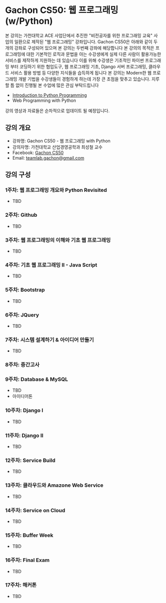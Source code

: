 Gachon CS50: 웹 프로그래밍(w/Python)
==============================

본 강의는 가천대학교 ACE 사업단에서 추진한 "비전공자를 위한 프로그래밍 교육" 사업의 일환으로 제작된 "웹 프로그래밍" 강좌입니다. 
Gachon CS50은 아래와 같이 두 개의 강좌로 구성되어 있으며 본 강의는 두번째 강좌에 해당합니다
본 강의의 목적은 프로그래밍에 대한 기본적인 로직과 문법을 아는 수강생에게 실제 다른 사람이 활용가능한 서비스를 제작하게 지원하는 데 있습니다
이를 위해 수강생은 기초적인 파이썬 프로그래밍 부터 코딩하기 위한 협업도구, 웹 프로그래밍 기초, Django 서버 프로그래밍, 클라우드 서비스 활용 방법 등 다양한 지식들을 습득하게 됩니다
본 강의는 Modern한 웹 프로그래밍 개발 기법을 수강생들이 경험하게 하는데 가장 큰 초점을 맞추고 있습니다. 
지루할 틈 없이 진행될 본 수업에 많은 관심 부탁드립니다

- [Introduction to Python Programming](https://github.com/TeamLab/Gachon_CS50_Python_KMOOC)
- Web Programming with Python

강의 영상과 자료들은 순차적으로 업데이트 될 예정입니다.

## 강의 개요
* 강좌명: Gachon CS50 - 웹 프로그래밍 with Python
* 강의자명: 가천대학교 산업경영공학과 최성철 교수
* Facebook: [Gachon CS50](https://www.facebook.com/GachonCS50) 
* Email: teamlab.gachon@gmail.com

## 강의 구성
### 1주차: 웹 프로그래밍 개요와 Python Revisited
- TBD
### 2주차: Github
- TBD
### 3주차: 웹 프로그래밍의 이해와 기초 웹 프로그래밍
- TBD
### 4주차: 기초 웹 프로그래밍 II - Java Script
- TBD
### 5주차: Bootstrap 
- TBD
### 6주차: JQuery
- TBD
### 7주차: 시스템 설계하기 & 아이디어 만들기
- TBD
### 8주차: 중간고사
### 9주차: Database & MySQL
- TBD
- 아이디어톤
### 10주차: Django I
- TBD
### 11주차: Django II
- TBD
### 12주차: Service Build
- TBD
### 13주차: 클라우드와 Amazone Web Service
- TBD
### 14주차: Service on Cloud
- TBD
### 15주차: Buffer Week
- TBD
### 16주차: Final Exam
- TBD
### 17주차: 해커톤
- TBD
